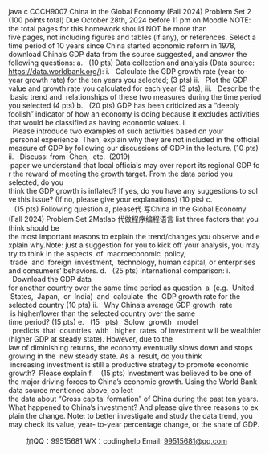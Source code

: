 java c
CCCH9007
China in the Global Economy (Fall 2024)
Problem Set 2 
(100 points total)
Due October 28th, 2024 before 11 pm on Moodle 
NOTE: the total pages for this homework should NOT be more than five pages, not including figures and tables (if any), or references.
Select a time period of 10 years since China started economic reform in 1978, download China’s GDP data from the source suggested, and answer the following questions: 
a.   (10 pts) Data collection and analysis (Data source: https://data.worldbank.org/):
i.   Calculate the GDP growth rate (year-to-year growth rate) for the ten years you selected; (3 pts)
ii.   Plot the GDP value and growth rate you calculated for each year (3 pts);
iii.   Describe the  basic trend and  relationships of these two measures during the time period you selected (4 pts)
b.   (20 pts) GDP has been criticized as a “deeply foolish” indicator of how an economy is doing because it excludes activities that would be classified as having economic values.
i.   Please introduce two examples of such activities based on your  personal experience. Then, explain why they are not included in the official measure of GDP by following our discussions of GDP in the lecture. (10 pts)
ii.   Discuss: from  Chen,  etc.  (2019)  paper we understand that local officials may over report its regional GDP for the reward of meeting the growth target. From the data period you selected, do you think the GDP growth is inflated? If yes, do you have any suggestions to solve this issue? (If no, please give your explanations) (10 pts)
c.    (15 pts) Following question a, please代 写China in the Global Economy (Fall 2024) Problem Set 2Matlab
代做程序编程语言 list three factors that you think should be the most important reasons to explain the trend/changes you observe and explain why.Note: just a suggestion for you to kick off your analysis, you may try to think in the aspects  of  macroeconomic  policy,  trade  and  foreign  investment,  technology, human capital, or enterprises and consumers’ behaviors.
d.   (25 pts) International comparison:
i.   Download the GDP data for another country over the same time period as question  a  (e.g.  United  States,  Japan,  or  India)  and  calculate  the  GDP growth rate for the selected country (10 pts)
ii.   Why China’s average GDP growth  rate  is higher/lower than the selected country over the same time period? (15 pts)
e.   (15   pts)   Solow  growth   model   predicts  that  countries  with   higher  rates  of investment will be wealthier (higher GDP at steady state). However, due to the law of diminishing returns, the economy eventually slows down and stops growing in the  new steady state. As a  result, do you think  increasing investment is still a productive strategy to promote economic growth?  Please explain
f.    (15 pts) Investment was believed to be one of the major driving forces to China’s economic growth. Using the World Bank data source mentioned above, collect the data about “Gross capital formation” of China during the past ten years. What happened to China’s investment? And please give three reasons to explain the change.
Note: to better investigate and study the data trend, you may check its value, year- to-year percentage change, or the share of GDP.

         
加QQ：99515681  WX：codinghelp  Email: 99515681@qq.com
